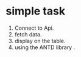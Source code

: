 # simple task
1. Connect to Api.
2. fetch data.
3. display on the table.
4. using the ANTD library . 
